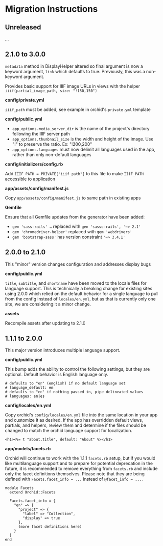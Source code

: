 # Migration Instructions

## Unreleased

…

## 2.1.0 to 3.0.0

`metadata` method in DisplayHelper altered so final argument is now
a keyword argument, `link` which defaults to true. Previously, this
was a non-keyword argument.

Provides basic support for IIIF image URLs in views with the helper `iiif(partial_image_path, size: "!150,150")`

__config/private.yml__

`iiif_path` must be added, see example in orchid's `private.yml` template

__config/public.yml__

- `app_options.media_server_dir` is the name of the project's directory
  following the IIIF server path
- `app_options.thumbnail_size` is the width and height of the image. Use "!" to
  preserve the ratio. Ex: "!200,200"
- `app_options.languages` must now delimit all languages used in the app, rather
  than only non-default languages

__config/initializers/config.rb__

Add `IIIF_PATH = PRIVATE["iiif_path"]` to this file to make `IIIF_PATH` accessible to application

__app/assets/config/manifest.js__

Copy `app/assets/config/manifest.js` to same path in existing apps

__Gemfile__

Ensure that all Gemfile updates from the generator have been added:

- `gem 'sass-rails' …` replaced with `gem 'sassc-rails', '~> 2.1'`
- `gem 'chromedriver-helper'` replaced with `gem 'webdrivers'`
- `gem 'bootstrap-sass'` has version constraint `'~> 3.4.1'`

## 2.0.0 to 2.1.0

This "minor" version changes configuration and addresses display bugs

__config/public.yml__

`title`, `subtitle`, and `shortname` have been moved to the locale files for language support. This is technically a breaking change for existing sites using 2.0.0 which relied on the default behavior for a single language to pull from the config instead of `locales/en.yml`, but as that is currently only one site, we are considering it a minor change.

__assets__

Recompile assets after updating to 2.1.0


## 1.1.1 to 2.0.0

This major version introduces multiple language support.

__config/public.yml__

This bump adds the ability to control the following settings, but they are optional.  Default behavior is English language only.

```
# defaults to "en" (english) if no default language set
# language_default: en
# defaults to "en" if nothing passed in, pipe delineated values
# languages: en|es
```

__config/locales/en.yml__

Copy orchid's `config/locales/en.yml` file into the same location in your app and customize it as desired. If the app has overridden default views, partials, and helpers, review them and determine if the files should be changed to match the orchid language support for localization.

```
<h1><%= t "about.title", default: "About" %></h1>
```

__app/models/facets.rb__

Orchid will continue to work with the 1.1.1 `facets.rb` setup, but if you would like multilanguage support and to prepare for potential deprecation in the future, it is recommended to remove everything from `facets.rb` and include only the facet definitions themselves.  Please note that they are being defined with `Facets.facet_info = ...` instead of `@facet_info = ...`.

```
module Facets
  extend Orchid::Facets

  Facets.facet_info = {
    "en" => {
      "project" => {
        "label" => "Collection",
        "display" => true
      },
      (more facet definitions here)
    }
  }
end

```
